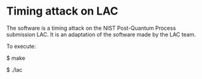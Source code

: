 # Timing attack on LAC

The software is a timing attack on the NIST Post-Quantum Process submission LAC.
It is an adaptation of the software made by the LAC team.

To execute:

$ make

$ ./lac
